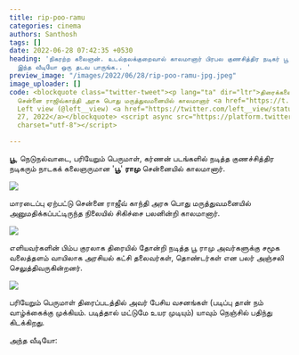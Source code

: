 ```yaml
---
title: rip-poo-ramu
categories: cinema
authors: Santhosh
tags: []
date: 2022-06-28 07:42:35 +0530
heading: 'நிகரற்ற கலைஞன். உடல்நலக்குறைவால் காலமானார் பிரபல குணசித்திர நடிகர் பூ ராமு.
  இந்த வீடியோ ஒரு தடவ பாருங்க.. '
preview_image: "/images/2022/06/28/rip-poo-ramu-jpg.jpeg"
image_uploader: []
code: <blockquote class="twitter-tweet"><p lang="ta" dir="ltr">திரைக்கலைஞர் பூ ராமு
  சென்னை ராஜிவ்காந்தி அரசு பொது மருத்துவமனையில் காலமானார் <a href="https://t.co/8XwBonpFgJ">pic.twitter.com/8XwBonpFgJ</a></p>&mdash;
  Left view (@left__view) <a href="https://twitter.com/left__view/status/1541425486097940480?ref_src=twsrc%5Etfw">June
  27, 2022</a></blockquote> <script async src="https://platform.twitter.com/widgets.js"
  charset="utf-8"></script>

---
```

**பூ**, நெடுநல்வாடை, பரியேறும் பெருமாள், கர்ணன் படங்களில் நடித்த குணச்சித்திர நடிகரும் நாடகக் கலைஞருமான '**பூ**' **ராமு** சென்னையில் காலமானார்.

![](/images/2022/06/28/poo-ramu-3-jpg.jpeg)

மாரடைப்பு ஏற்பட்டு சென்னை ராஜீவ் காந்தி அரசு பொது மருத்துவமனையில் அனுமதிக்கப்பட்டிருந்த நிலையில் சிகிச்சை பலனின்றி காலமானார்.

![](/images/2022/06/28/poo-ramu-2-jpg.jpeg)

எளியவர்களின் பிம்ப குரலாக திரையில் தோன்றி நடித்த பூ ராமு அவர்களுக்கு சமூக வலைத்தளம் வாயிலாக  அரசியல் கட்சி தலைவர்கள், தொண்டர்கள் என பலர் அஞ்சலி செலுத்திவருகின்றனர்.

![](/images/2022/06/28/poo-ramu-1-jpg.jpeg)

பரியேறும் பெருமாள் திரைப்படத்தில் அவர் பேசிய வசனங்கள் (படிப்பு தான் நம் வாழ்க்கைக்கு முக்கியம். படித்தால் மட்டுமே உயர முடியும்) யாவும் நெஞ்சில் பதிந்து கிடக்கிறது.

அந்த வீடியோ:
